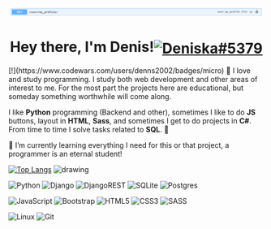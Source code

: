 ![](123112.png)

<h1 align="center">Hey there, I'm Denis!<a href="https://discord.gg/Deniska#5379" target="blank"><img align="center" src="https://raw.githubusercontent.com/rahuldkjain/github-profile-readme-generator/master/src/images/icons/Social/discord.svg" alt="Deniska#5379" height="40" width="40" /></a></h1>
[!](https://www.codewars.com/users/denns2002/badges/micro)
💬 I love and study programming. I study both web development and other areas of interest to me. 
For the most part the projects here are educational, but someday something worthwhile will come along.

I like **Python** programming (Backend and other), sometimes I like to do **JS** buttons, layout in **HTML**, **Sass**, and sometimes I get to do projects in **C#**. From time to time I solve tasks related to **SQL**. 👾


🌱 I’m currently learning everything I need for this or that project, a programmer is an eternal student!



[![Top Langs](https://github-readme-stats.vercel.app/api/top-langs/?username=denns2002&layout=compact&theme=radical)](https://github.com/anuraghazra/github-readme-stats)
<img src="https://matplotlib.org/matplotblog/posts/animated-fractals/julia_set.gif" alt="drawing" width="165"/>

![Python](https://img.shields.io/badge/python-3670A0?style=for-the-badge&logo=python&logoColor=ffdd54)
![Django](https://img.shields.io/badge/django-%23092E20.svg?style=for-the-badge&logo=django&logoColor=white)
![DjangoREST](https://img.shields.io/badge/DJANGO-REST-ff1709?style=for-the-badge&logo=django&logoColor=white&color=ff1709&labelColor=gray)
![SQLite](https://img.shields.io/badge/sqlite-%2307405e.svg?style=for-the-badge&logo=sqlite&logoColor=white)
![Postgres](https://img.shields.io/badge/postgres-%23316192.svg?style=for-the-badge&logo=postgresql&logoColor=white)

![JavaScript](https://img.shields.io/badge/javascript-%23323330.svg?style=for-the-badge&logo=javascript&logoColor=%23F7DF1E)
![Bootstrap](https://img.shields.io/badge/bootstrap-%23563D7C.svg?style=for-the-badge&logo=bootstrap&logoColor=white)
![HTML5](https://img.shields.io/badge/html5-%23E34F26.svg?style=for-the-badge&logo=html5&logoColor=white)
![CSS3](https://img.shields.io/badge/css3-%231572B6.svg?style=for-the-badge&logo=css3&logoColor=white)
![SASS](https://img.shields.io/badge/SASS-hotpink.svg?style=for-the-badge&logo=SASS&logoColor=white)

![Linux](https://img.shields.io/badge/Linux-FCC624?style=for-the-badge&logo=linux&logoColor=black)
![Git](https://img.shields.io/badge/git-%23F05033.svg?style=for-the-badge&logo=git&logoColor=white)


